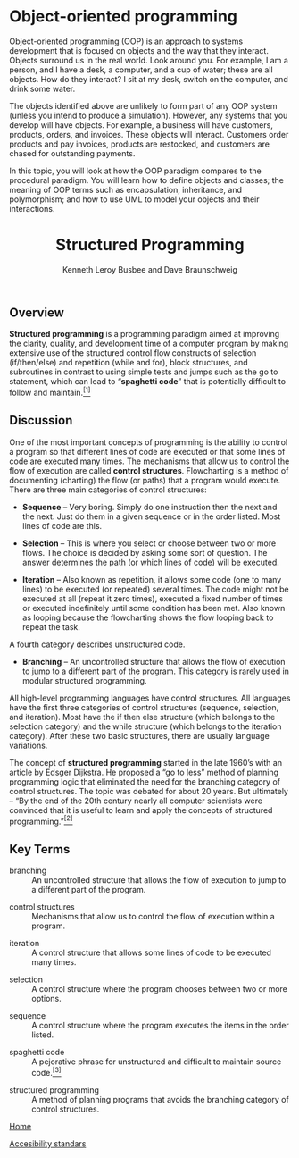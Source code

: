 <h1 id="main-heading" class="h-title h-secondary" tabindex="-1"><span>Object-oriented programming</span></h1>
<div class="pb-3 row">
<div class="py-3 col-md-8 offset-md-2">
<div class="content-value">
<div class="row">
<div class="col">
<div>
<div>
<p>Object-oriented programming (OOP) is an approach to systems development that is focused on objects and the way that they interact. Objects surround us in the real world. Look around you. For example, I am a person, and I have a desk, a computer, and a cup of water; these are all objects. How do they interact? I sit at my desk, switch on the computer, and drink some water.</p>
<p>The objects identified above are unlikely to form part of any OOP system (unless you intend to produce a simulation). However, any systems that you develop will have objects. For example, a business will have customers, products, orders, and invoices. These objects will interact. Customers order products and pay invoices, products are restocked, and customers are chased for outstanding payments.</p>
<p>In this topic, you will look at how the OOP paradigm compares to the procedural paradigm. You will learn how to define objects and classes; the meaning of OOP terms such as encapsulation, inheritance, and polymorphism; and how to use UML to model your objects and their interactions.</p>
</div>
</div>
</div>
</div>
</div>
</div>
</div>
<header>
<h1 class="entry-title">Structured Programming</h1>
<p data-type="author">Kenneth Leroy Busbee and Dave Braunschweig</p>
</header>
<h2>Overview</h2>
<p><strong>Structured programming</strong><span>&nbsp;</span>is a programming paradigm aimed at improving the clarity, quality, and development time of a computer program by making extensive use of the structured control flow constructs of selection (if/then/else) and repetition (while and for), block structures, and subroutines in contrast to using simple tests and jumps such as the go to statement, which can lead to &ldquo;<strong>spaghetti code</strong>&rdquo; that is potentially difficult to follow and maintain.<a class="footnote" title="Wikipedia: Structured programming" id="return-footnote-196-1" href="https://press.rebus.community/programmingfundamentals/chapter/structured-programming/#footnote-196-1" aria-label="Footnote 1"><sup class="footnote">[1]</sup></a></p>
<h2>Discussion</h2>
<p>One of the most important concepts of programming is the ability to control a program so that different lines of code are executed or that some lines of code are executed many times. The mechanisms that allow us to control the flow of execution are called&nbsp;<strong>control structures</strong>. Flowcharting is a method of documenting (charting) the flow (or paths) that a program would execute. There are three main categories of control structures:</p>
<ul>
<li><strong>Sequence</strong>&nbsp;&ndash; Very boring. Simply do one instruction then the next and the next. Just do them in a given sequence or in the order listed. Most lines of code are this.</li>
</ul>
<ul>
<li><strong>Selection</strong>&nbsp;&ndash; This is where you select or choose between two or more flows. The choice is decided by asking some sort of question. The answer determines the path (or which lines of code) will be executed.</li>
</ul>
<ul>
<li><strong>Iteration</strong>&nbsp;&ndash; Also known as repetition, it allows some code (one to many lines) to be executed (or repeated) several times. The code might not be executed at all (repeat it zero times), executed a fixed number of times or executed indefinitely until some condition has been met. Also known as looping because the flowcharting shows the flow looping back to repeat the task.</li>
</ul>
<p>A fourth category describes unstructured code.</p>
<ul>
<li><strong>Branching</strong>&nbsp;&ndash; An uncontrolled structure that allows the flow of execution to jump to a different part of the program. This category is rarely used in modular structured programming.</li>
</ul>
<p>All high-level programming languages have control structures. All languages have the first three categories of control structures (sequence, selection, and iteration). Most have the&nbsp;if then else&nbsp;structure (which belongs to the selection category) and the&nbsp;while structure (which belongs to the iteration category). After these two basic structures, there are usually language variations.</p>
<p>The concept of&nbsp;<strong>structured programming</strong>&nbsp;started in the late 1960&rsquo;s with an article by Edsger Dijkstra. He proposed a &ldquo;go to less&rdquo; method of planning programming logic that eliminated the need for the branching category of control structures. The topic was debated for about 20 years. But ultimately &ndash; &ldquo;By the end of the 20th century nearly all computer scientists were convinced that it is useful to learn and apply the concepts of structured programming.&rdquo;<a class="footnote" title="Wikipedia: Structured programming" id="return-footnote-196-2" href="https://press.rebus.community/programmingfundamentals/chapter/structured-programming/#footnote-196-2" aria-label="Footnote 2"><sup class="footnote">[2]</sup></a></p>
<h2>Key Terms</h2>
<dl>
<dt>branching</dt>
<dd>An uncontrolled structure that allows the flow of execution to jump to a different part of the program.</dd>
</dl>
<dl>
<dt>control structures</dt>
<dd>Mechanisms that allow us to control the flow of execution within a program.</dd>
</dl>
<dl>
<dt>iteration</dt>
<dd>A control structure that allows some lines of code to be executed many times.</dd>
</dl>
<dl>
<dt>selection</dt>
<dd>A control structure where the program chooses between two or more options.</dd>
</dl>
<dl>
<dt>sequence</dt>
<dd>A control structure where the program executes the items in the order listed.</dd>
</dl>
<dl>
<dt>spaghetti code</dt>
<dd>A pejorative phrase for unstructured and difficult to maintain source code.<a class="footnote" title="Wikipedia: Spaghetti code" id="return-footnote-196-3" href="https://press.rebus.community/programmingfundamentals/chapter/structured-programming/#footnote-196-3" aria-label="Footnote 3"><sup class="footnote">[3]</sup></a></dd>
</dl>
<dl>
<dt>structured programming</dt>
<dd>A method of planning programs that avoids the branching category of control structures.</dd>
</dl>
<p><a href="https://4355921.github.io/cybersecurity_web/">Home</a></p>
<p><a href="https://4355921.github.io/cybersecurity_web/accesibility_standars.html">Accesibility standars</a></p>
